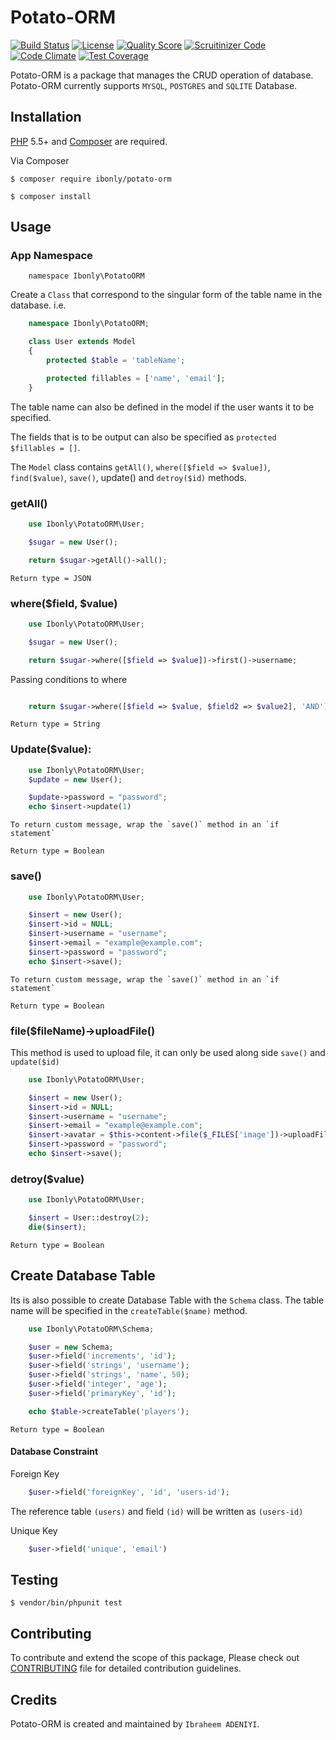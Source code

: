 # Potato-ORM

[![Build Status](https://travis-ci.org/andela-iadeniyi/Potato-ORM.svg)](https://travis-ci.org/andela-iadeniyi/Potato-ORM)
[![License](http://img.shields.io/:license-mit-blue.svg)](https://github.com/andela-iadeniyi/Potato-ORM/blob/master/LICENCE)
[![Quality Score](https://img.shields.io/scrutinizer/g/andela-iadeniyi/Potato-ORM.svg?style=flat-square)](https://scrutinizer-ci.com/g/andela-iadeniyi/Potato-ORM)
[![Scruitinizer Code](https://scrutinizer-ci.com/g/andela-iadeniyi/Potato-ORM/badges/quality-score.png?b=master)](https://scrutinizer-ci.com/g/andela-iadeniyi/Potato-ORM)
[![Code Climate](https://codeclimate.com/github/andela-iadeniyi/Potato-ORM/badges/gpa.svg)](https://codeclimate.com/github/andela-iadeniyi/Potato-ORM)
[![Test Coverage](https://codeclimate.com/github/andela-iadeniyi/Potato-ORM/badges/coverage.svg)](https://codeclimate.com/github/andela-iadeniyi/Potato-ORM/coverage)

Potato-ORM is a package that manages the CRUD operation of database. Potato-ORM currently supports `MYSQL`, `POSTGRES` and `SQLITE` Database.

## Installation

[PHP](https://php.net) 5.5+ and [Composer](https://getcomposer.org) are required.

Via Composer

```
$ composer require ibonly/potato-orm
```

```
$ composer install
```

## Usage

### App Namespace

```
    namespace Ibonly\PotatoORM
```

Create a `Class` that correspond to the singular form of the table name in the database. i.e.

```php
    namespace Ibonly\PotatoORM;

    class User extends Model
    {
        protected $table = 'tableName';

        protected fillables = ['name', 'email'];
    }
```
The table name can also be defined in the model if the user wants it to be specified.

The fields that is to be output can also be specified as `protected $fillables = []`. 

The `Model` class contains `getAll()`, `where([$field => $value])`, `find($value)`, `save()`, update() and `detroy($id)` methods.

### getAll()

```php
    use Ibonly\PotatoORM\User;

    $sugar = new User();

    return $sugar->getAll()->all();
```

    Return type = JSON

### where($field, $value)

```php
    use Ibonly\PotatoORM\User;

    $sugar = new User();

    return $sugar->where([$field => $value])->first()->username;
```
Passing conditions to where

```php

    return $sugar->where([$field => $value, $field2 => $value2], 'AND')->first()->username;
```

    Return type = String


### Update($value): 

```php
    use Ibonly\PotatoORM\User;
    $update = new User();

    $update->password = "password";
    echo $insert->update(1)

```

    To return custom message, wrap the `save()` method in an `if statement`

    Return type = Boolean

### save()

```php
    use Ibonly\PotatoORM\User;

    $insert = new User();
    $insert->id = NULL;
    $insert->username = "username";
    $insert->email = "example@example.com";
    $insert->password = "password";
    echo $insert->save();
```

    To return custom message, wrap the `save()` method in an `if statement`

    Return type = Boolean

### file($fileName)->uploadFile()

This method is used to upload file, it can only be used along side `save()` and `update($id)`

```php
    use Ibonly\PotatoORM\User;

    $insert = new User();
    $insert->id = NULL;
    $insert->username = "username";
    $insert->email = "example@example.com";
    $insert->avatar = $this->content->file($_FILES['image'])->uploadFile($uploadDirectory);
    $insert->password = "password";
    echo $insert->save();

```

### detroy($value)

```php
    use Ibonly\PotatoORM\User;

    $insert = User::destroy(2);
    die($insert);
```

    Return type = Boolean

## Create Database Table

Its is also possible to create Database Table with the `Schema` class. The table name will be specified in the
`createTable($name)` method.

```php
    use Ibonly\PotatoORM\Schema;

    $user = new Schema;
    $user->field('increments', 'id');
    $user->field('strings', 'username');
    $user->field('strings', 'name', 50);
    $user->field('integer', 'age');
    $user->field('primaryKey', 'id');

    echo $table->createTable('players');
```
    Return type = Boolean

#### Database Constraint


Foreign Key

```php
    $user->field('foreignKey', 'id', 'users-id');
```

The reference table `(users)` and field `(id)` will be written as `(users-id)`


Unique Key

```php
    $user->field('unique', 'email')
```


## Testing

```
$ vendor/bin/phpunit test
```

## Contributing

To contribute and extend the scope of this package,
Please check out [CONTRIBUTING](CONTRIBUTING.md) file for detailed contribution guidelines.

## Credits

Potato-ORM is created and maintained by `Ibraheem ADENIYI`.
